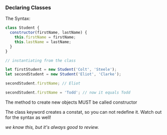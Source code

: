 ### Declaring Classes

The Syntax:

```javascript
class Student {
  constructor(firstName, lastName) {
    this.firstName = firstName;
    this.lastName = lastName;
  }
}

// instantiating from the class

let firstStudent = new Student('Colt', 'Steele');
let secondStudent = new Student('Eliot', 'Clarke');

secondStudent.firstName; // Eliot

secondStudent.firstName = 'Todd'; // now it equals Todd
```

The method to create new objects MUST be called constructor

The class keyword creates a constat, so you can not redefine it. Watch out for the syntax as well!

_we know this, but it's always good to review._
